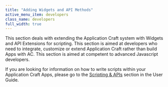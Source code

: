 ```yaml
---
title: "Adding Widgets and API Methods"
active_menu_item: developers
class_name: developers
full_width: true
---
```



This section deals with extending the Application Craft system with Widgets and API Extensions for scripting. This section is aimed at developers who need to integrate, customize or extend Application Craft rather than build Apps with AC. This section is aimed at competent to advanced Javascript developers.

If you are looking for information on how to write scripts within your Application Craft Apps, please go to the [Scripting & APIs](scripting-apis.htm) section in the User Guide.

